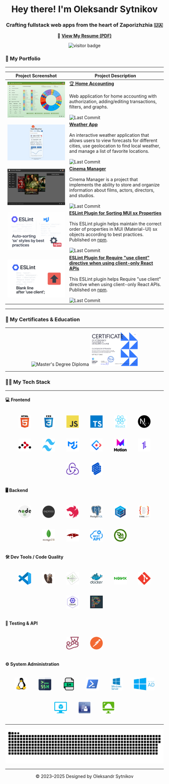 <h1 align="center">Hey there! I'm Oleksandr Sytnikov</h1>
<h3 align="center">Crafting fullstack web apps from the heart of Zaporizhzhia 🇺🇦</h3>

<p align="center">
  📄 <a href="./CV/Sytnikov_CV.pdf"><strong>View My Resume (PDF)</strong></a>
</p>

<p align="center">
  <img src="https://visitor-badge.laobi.icu/badge?page_id=sytnikovzp.sytnikovzp" alt="visitor badge"/>
</p>

### 💼 My Portfolio

---

| Project Screenshot                                                                                                                                                                     | Project Description                                                                                                                                                                                                                                                                                                                                                                                                                                                              |
| -------------------------------------------------------------------------------------------------------------------------------------------------------------------------------------- | -------------------------------------------------------------------------------------------------------------------------------------------------------------------------------------------------------------------------------------------------------------------------------------------------------------------------------------------------------------------------------------------------------------------------------------------------------------------------------- |
| <a href="https://github.com/sytnikovzp/home-accounting#readme"><img src="./screenshots/home-accounting.png" alt="Home Accounting" width="600"></a>                                     | [🏆 **Home Accounting**](https://github.com/sytnikovzp/home-accounting#readme)<br><br>Web application for home accounting with authorization, adding/editing transactions, filters, and graphs.<br><br><img src="https://img.shields.io/github/last-commit/sytnikovzp/home-accounting" alt="Last Commit">                                                                                                                                                                        |
| <a href="https://github.com/sytnikovzp/weather-app#readme"><img src="./screenshots/weather-app.png" alt="Weather App" width="600"></a>                                                 | [**Weather App**](https://github.com/sytnikovzp/weather-app#readme)<br><br>An interactive weather application that allows users to view forecasts for different cities, use geolocation to find local weather, and manage a list of favorite locations.<br><br><img src="https://img.shields.io/github/last-commit/sytnikovzp/weather-app" alt="Last Commit">                                                                                                                    |
| <a href="https://github.com/sytnikovzp/cinema-manager#readme"><img src="./screenshots/cinema-manager.png" alt="Cinema Manager" width="600"></a>                                        | [**Cinema Manager**](https://github.com/sytnikovzp/cinema-manager#readme)<br><br>Cinema Manager is a project that implements the ability to store and organize information about films, actors, directors, and studios.<br><br><img src="https://img.shields.io/github/last-commit/sytnikovzp/cinema-manager" alt="Last Commit">                                                                                                                                                 |
| <a href="https://www.npmjs.com/package/eslint-plugin-mui-sx-order"><img src="./screenshots/eslint-plugin-mui-sx-order.png" alt="ESLint MUI SX Plugin" width="600"></a>                 | [**ESLint Plugin for Sorting MUI sx Properties**](https://github.com/sytnikovzp/eslint-plugin-mui-sx-order#readme)<br><br>This ESLint plugin helps maintain the correct order of properties in MUI (Material-UI) sx objects according to best practices. Published on [npm](https://www.npmjs.com/package/eslint-plugin-mui-sx-order).<br><br><img src="https://img.shields.io/github/last-commit/sytnikovzp/eslint-plugin-mui-sx-order" alt="Last Commit">                      |
| <a href="https://www.npmjs.com/package/eslint-plugin-require-use-client"><img src="./screenshots/eslint-plugin-require-use-client.png" alt="ESLint use client Plugin" width="600"></a> | [**ESLint Plugin for Require "use client" directive when using client-only React APIs**](https://github.com/sytnikovzp/eslint-plugin-require-use-client#readme)<br><br>This ESLint plugin helps Require "use client" directive when using client-only React APIs. Published on [npm](https://www.npmjs.com/package/eslint-plugin-require-use-client).<br><br><img src="https://img.shields.io/github/last-commit/sytnikovzp/eslint-plugin-require-use-client" alt="Last Commit"> |

---

### 🌟 My Certificates & Education

---

<div align="center">
  <img src="./education/master-diploma.jpg" alt="Master's Degree Diploma" width="30%" />
  <img src="./education/certificate-fc.jpg" alt="Freshcode Trainee" width="30%" />
</div>

---

### 🧑‍💻 My Tech Stack

---

#### 💻 Frontend

<div align="center">
  <img src="./icons/html.svg" alt="HTML5" width="40" height="40" style="margin:16px"/>
  <img src="./icons/css.svg" alt="CSS3" width="40" height="40" style="margin:16px"/>
  <img src="./icons/js.svg" alt="JavaScript" width="40" height="40" style="margin:16px"/>
  <img src="./icons/ts.svg" alt="TypeScript" width="40" height="40" style="margin:16px"/>
  <img src="./icons/react.svg" alt="React" width="40" height="40" style="margin:16px"/>
  <img src="./icons/next.png" alt="Next.js" width="40" height="40" style="margin:16px; background:white; border-radius:8px"/>
  <img src="./icons/react-router.svg" alt="React Router" width="40" height="40" style="margin:16px"/>
  <img src="./icons/tailwind-css.png" alt="Tailwind CSS" width="40" height="40" style="margin:16px"/>
  <img src="./icons/mui.png" alt="Material UI" width="40" height="40" style="margin:16px"/>
  <img src="./icons/antd.png" alt="Ant Design" width="40" height="40" style="margin:16px"/>
  <img src="./icons/motion.png" alt="Framer Motion" width="40" height="40" style="margin:16px"/>
  <img src="./icons/axios.png" alt="Axios" width="40" height="40" style="margin:16px"/>
  <img src="./icons/redux.svg" alt="Redux" width="40" height="40" style="margin:16px"/>
  <img src="./icons/formik.png" alt="Formik" width="40" height="40" style="margin:16px"/>
</div>

#### 🖥️ Backend

<div align="center">
  <img src="./icons/node.png" alt="Node.js" width="40" height="40" style="margin:16px"/>
  <img src="./icons/express.png" alt="Express.js" width="40" height="40" style="margin:16px"/>
  <img src="./icons/nest.svg" alt="NestJS" width="40" height="40" style="margin:16px"/>
  <img src="./icons/postgres.svg" alt="PostgreSQL" width="40" height="40" style="margin:16px"/>
  <img src="./icons/sequelize.svg" alt="Sequelize" width="40" height="40" style="margin:16px"/>
  <img src="./icons/typeorm.png" alt="TypeORM" width="40" height="40" style="margin:16px"/>
  <img src="./icons/mongo.svg" alt="MongoDB" width="40" height="40" style="margin:16px"/>
  <img src="./icons/mongoose.png" alt="Mongoose" width="40" height="40" style="margin:16px"/>
  <img src="./icons/restAPI.svg" alt="REST API" width="40" height="40" style="margin:16px"/>
  <img src="./icons/websocket.svg" alt="WebSocket" width="40" height="40" style="margin:16px"/>
</div>

#### 🛠️ Dev Tools / Code Quality

<div align="center">
  <img src="./icons/vscode.svg" alt="VSCode" width="40" height="40" style="margin:16px"/>
  <img src="./icons/dbeaver.png" alt="DBeaver" width="40" height="40" style="margin:16px"/>
  <img src="./icons/mongo-compass.png" alt="MongoDB Compass" width="40" height="40" style="margin:16px"/>
  <img src="./icons/docker.svg" alt="Docker" width="40" height="40" style="margin:16px"/>
  <img src="./icons/nginx.svg" alt="Nginx" width="40" height="40" style="margin:16px"/>
  <img src="./icons/git.svg" alt="GIT" width="40" height="40" style="margin:16px"/>
  <img src="./icons/eslint.png" alt="ESLint" width="40" height="40" style="margin:16px"/>
  <img src="./icons/prettier.png" alt="Prettier" width="40" height="40" style="margin:16px"/>
</div>

#### 🧪 Testing & API

<div align="center">
  <img src="./icons/jest.svg" alt="Jest" width="40" height="40" style="margin:16px"/>
  <img src="./icons/postman.webp" alt="Postman" width="40" height="40" style="margin:16px"/>
</div>

#### ⚙️ System Administration

<div align="center">
<img src="./icons/linux.svg" alt="Linux" width="40" height="40" style="margin:16px"/>
  <img src="./icons/ssh.svg" alt="SSH" width="40" height="40" style="margin:16px"/>
  <img src="./icons/bash.png" alt="Bash" width="40" height="40" style="margin:16px"/>
  <img src="./icons/powershell.svg" alt="PowerShell" width="40" height="40" style="margin:16px"/>
  <img src="./icons/windows.png" alt="Windows Server" width="40" height="40" style="margin:16px"/>
  <img src="./icons/ad.png" alt="Active Directory" width="65" height="40" style="margin:16px"/>
  <img src="./icons/hyper-v.svg" alt="Hyper-V" width="40" height="40" style="margin:16px"/>
  <img src="./icons/sccm.png" alt="SCCM" width="40" height="40" style="margin:16px"/>
  <img src="./icons/horizon.webp" alt="VMWare Horizon" width="40" height="40" style="margin:16px"/>
</div>

---

<picture>
  <source media="(prefers-color-scheme: dark)" srcset="https://raw.githubusercontent.com/sytnikovzp/sytnikovzp/main/dist/snake-dark.svg">
  <source media="(prefers-color-scheme: light)" srcset="https://raw.githubusercontent.com/sytnikovzp/sytnikovzp/main/dist/snake.svg">
  <img alt="Snake animation" src="https://raw.githubusercontent.com/sytnikovzp/sytnikovzp/main/dist/snake.svg">
</picture>

---

<p align="center">© 2023–2025 Designed by Oleksandr Sytnikov</p>
